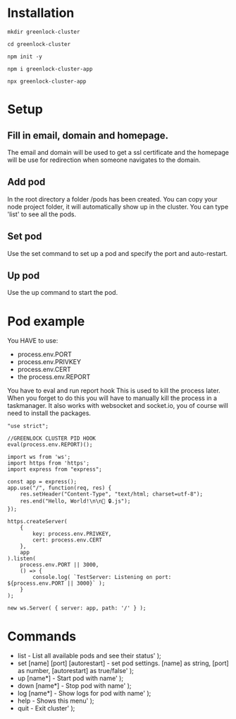 
# Installation

`mkdir greenlock-cluster`

`cd greenlock-cluster`

`npm init -y`

`npm i greenlock-cluster-app`

`npx greenlock-cluster-app`


# Setup

## Fill in email, domain and homepage. 
The email and domain will be used to get a ssl certificate and the homepage 
will be use for redirection when someone navigates to the domain.

## Add pod
In the root directory a folder /pods has been created. You can copy your node
project folder, it will automatically show up in the cluster.
You can type 'list' to see all the pods.

## Set pod
Use the set command to set up a pod and specify the port and auto-restart.

## Up pod
Use the up command to start the pod.


# Pod example
You HAVE to use:
- process.env.PORT
- process.env.PRIVKEY
- process.env.CERT
- the process.env.REPORT

You have to eval and run report hook This is used to kill the process later.
When you forget to do this you will have to manually kill the process in 
a taskmanager.
It also works with websocket and socket.io, you of course will need to install 
the packages.

```
"use strict";

//GREENLOCK CLUSTER PID HOOK
eval(process.env.REPORT)();

import ws from 'ws';
import https from 'https';
import express from "express";

const app = express();
app.use("/", function(req, res) {
    res.setHeader("Content-Type", "text/html; charset=utf-8");
    res.end("Hello, World!\n\n💚 🔒.js");
});

https.createServer(
    {
        key: process.env.PRIVKEY,
        cert: process.env.CERT
    }, 
    app
).listen( 
    process.env.PORT || 3000,
    () => {
        console.log( `TestServer: Listening on port: ${process.env.PORT || 3000}` );
    }
);

new ws.Server( { server: app, path: '/' } );
```


# Commands

- list                              - List all available pods and see their status' );
- set  [name] [port] [autorestart]  - set pod settings. [name] as string, [port] as number, [autorestart] as true/false' );
- up   [name*]                      - Start pod with name' );
- down [name*]                      - Stop pod with name' );
- log  [name*]                      - Show logs for pod with name' );
- help                              - Shows this menu' );
- quit                              - Exit cluster' );
